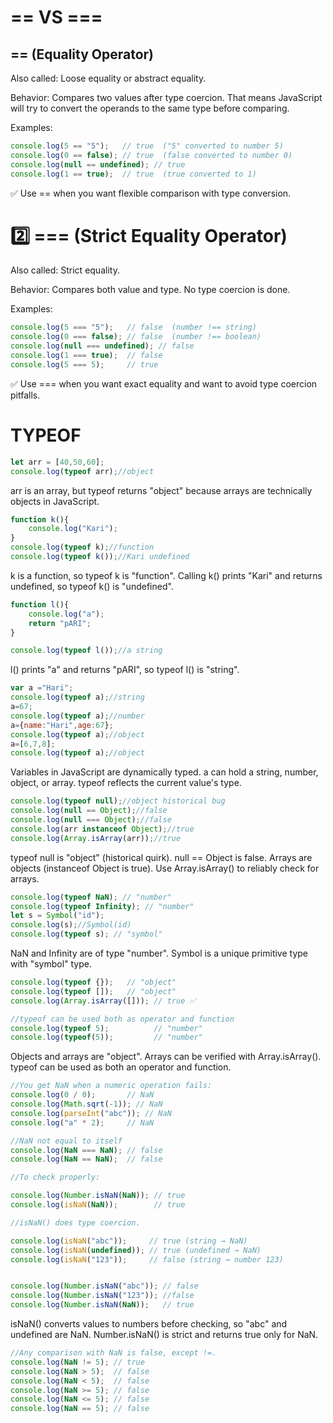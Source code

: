 # == VS ===

## == (Equality Operator)

Also called: Loose equality or abstract equality.

Behavior: Compares two values after type coercion.
That means JavaScript will try to convert the operands to the same type before comparing.

Examples:
```js
console.log(5 == "5");   // true  ("5" converted to number 5)
console.log(0 == false); // true  (false converted to number 0)
console.log(null == undefined); // true
console.log(1 == true);  // true  (true converted to 1)
```

✅ Use == when you want flexible comparison with type conversion.

# 2️⃣ === (Strict Equality Operator)

Also called: Strict equality.

Behavior: Compares both value and type. No type coercion is done.

Examples:
```js
console.log(5 === "5");   // false  (number !== string)
console.log(0 === false); // false  (number !== boolean)
console.log(null === undefined); // false
console.log(1 === true);  // false
console.log(5 === 5);     // true
```

✅ Use === when you want exact equality and want to avoid type coercion pitfalls.
# TYPEOF
```js
let arr = [40,50,60];
console.log(typeof arr);//object
```
arr is an array, but typeof returns "object" because arrays are technically objects in JavaScript.

```js
function k(){
    console.log("Kari");
}
console.log(typeof k);//function
console.log(typeof k());//Kari undefined
```
k is a function, so typeof k is "function".
Calling k() prints "Kari" and returns undefined, so typeof k() is "undefined".

```js
function l(){
    console.log("a");
    return "pARI";
}

console.log(typeof l());//a string
```
l() prints "a" and returns "pARI", so typeof l() is "string".
```js
var a ="Hari";
console.log(typeof a);//string
a=67;
console.log(typeof a);//number
a={name:"Hari",age:67};
console.log(typeof a);//object
a=[6,7,8];
console.log(typeof a);//object
```
Variables in JavaScript are dynamically typed. a can hold a string, number, object, or array. typeof reflects the current value's type.
```js
console.log(typeof null);//object historical bug
console.log(null == Object);//false
console.log(null === Object);//false
console.log(arr instanceof Object);//true
console.log(Array.isArray(arr));//true
```
typeof null is "object" (historical quirk).
null == Object is false.
Arrays are objects (instanceof Object is true).
Use Array.isArray() to reliably check for arrays.

```js
console.log(typeof NaN); // "number"
console.log(typeof Infinity); // "number"
let s = Symbol("id");
console.log(s);//Symbol(id)
console.log(typeof s); // "symbol"
```
NaN and Infinity are of type "number".
Symbol is a unique primitive type with "symbol" type.

```js
console.log(typeof {});   // "object"
console.log(typeof []);   // "object"
console.log(Array.isArray([])); // true ✅

//typeof can be used both as operator and function
console.log(typeof 5);          // "number"
console.log(typeof(5));         // "number" 
```
Objects and arrays are "object".
Arrays can be verified with Array.isArray().
typeof can be used as both an operator and function.



```js
//You get NaN when a numeric operation fails:
console.log(0 / 0);       // NaN
console.log(Math.sqrt(-1)); // NaN
console.log(parseInt("abc")); // NaN
console.log("a" * 2);     // NaN

//NaN not equal to itself
console.log(NaN === NaN); // false
console.log(NaN == NaN);  // false

//To check properly:

console.log(Number.isNaN(NaN)); // true
console.log(isNaN(NaN));        // true

//isNaN() does type coercion.

console.log(isNaN("abc"));     // true (string → NaN)
console.log(isNaN(undefined)); // true (undefined → NaN)
console.log(isNaN("123"));     // false (string → number 123)


console.log(Number.isNaN("abc")); // false
console.log(Number.isNaN("123")); //false
console.log(Number.isNaN(NaN));   // true
```
isNaN() converts values to numbers before checking, so "abc" and undefined are NaN.
Number.isNaN() is strict and returns true only for NaN.
```js
//Any comparison with NaN is false, except !=.
console.log(NaN != 5); // true
console.log(NaN > 5);  // false
console.log(NaN < 5);  // false
console.log(NaN >= 5); // false
console.log(NaN <= 5); // false
console.log(NaN == 5); // false
```




